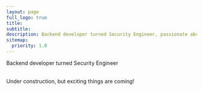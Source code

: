 ```yaml
---
layout: page
full_logo: true
title: 
subtitle: 
description: Backend developer turned Security Engineer, passionate about building and orchestrating security systems. Continuously learning and evolving to enhance security practices.
sitemap:
  priority: 1.0
---
```

<p class="describe-text">Backend developer turned Security Engineer</p>
<br>
Under construction, but exciting things are coming!
<br>
<br>
<br>
<br>
<br>
<br>
<br>
